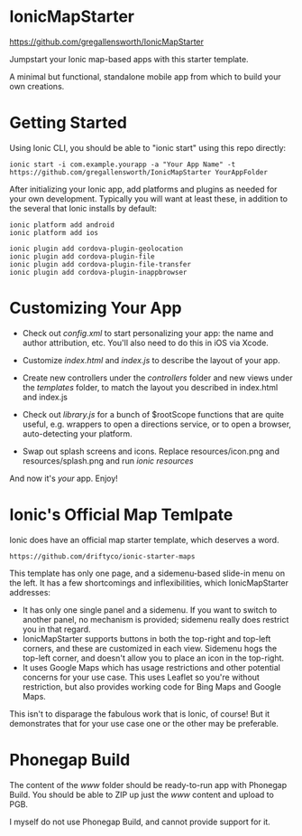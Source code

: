 # IonicMapStarter

https://github.com/gregallensworth/IonicMapStarter

Jumpstart your Ionic map-based apps with this starter template.

A minimal but functional, standalone mobile app from which to build your own creations.


# Getting Started

Using Ionic CLI, you should be able to "ionic start" using this repo directly:

```
ionic start -i com.example.yourapp -a "Your App Name" -t https://github.com/gregallensworth/IonicMapStarter YourAppFolder
```

After initializing your Ionic app, add platforms and plugins as needed for your own development. Typically you will want at least these, in addition to the several that Ionic installs by default:

```
ionic platform add android
ionic platform add ios

ionic plugin add cordova-plugin-geolocation
ionic plugin add cordova-plugin-file
ionic plugin add cordova-plugin-file-transfer
ionic plugin add cordova-plugin-inappbrowser
```


# Customizing Your App

* Check out _config.xml_ to start personalizing your app: the name and author attribution, etc. You'll also need to do this in iOS via Xcode.

* Customize _index.html_ and _index.js_ to describe the layout of your app.

* Create new controllers under the *controllers* folder and new views under the *templates* folder, to match the layout you described in index.html and index.js

* Check out _library.js_ for a bunch of $rootScope functions that are quite useful, e.g. wrappers to open a directions service, or to open a browser, auto-detecting your platform.

* Swap out splash screens and icons. Replace resources/icon.png and resources/splash.png and run *ionic resources*

And now it's *your* app. Enjoy!


# Ionic's Official Map Temlpate

Ionic does have an official map starter template, which deserves a word.

    https://github.com/driftyco/ionic-starter-maps

This template has only one page, and a sidemenu-based slide-in menu on the left. It has a few shortcomings and inflexibilities, which IonicMapStarter addresses:
* It has only one single panel and a sidemenu. If you want to switch to another panel, no mechanism is provided; sidemenu really does restrict you in that regard.
* IonicMapStarter supports buttons in both the top-right and top-left corners, and these are customized in each view. Sidemenu hogs the top-left corner, and doesn't allow you to place an icon in the top-right.
* It uses Google Maps which has usage restrictions and other potential concerns for your use case. This uses Leaflet so you're without restriction, but also provides working code for Bing Maps and Google Maps.

This isn't to disparage the fabulous work that is Ionic, of course! But it demonstrates that for your use case one or the other may be preferable.


# Phonegap Build

The content of the _www_ folder should be ready-to-run app with Phonegap Build. You should be able to ZIP up just the _www_ content and upload to PGB.

I myself do not use Phonegap Build, and cannot provide support for it.
